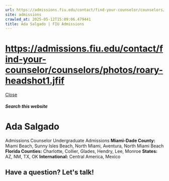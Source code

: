 ```yaml
---
url: https://admissions.fiu.edu/contact/find-your-counselor/counselors/photos/roary-headshot1.jfif
site: admissions
crawled_at: 2025-05-12T15:09:06.479441
title: Ada Salgado | FIU Admissions
---
```


# https://admissions.fiu.edu/contact/find-your-counselor/counselors/photos/roary-headshot1.jfif

[ Close ](https://admissions.fiu.edu/contact/find-your-counselor/counselors/ada-salgado.html)
##### Search this website
# Ada Salgado
Admissions Counselor
Undergraduate Admissions
**Miami-Dade County:** Miami Beach, Sunny Isles Beach, North Miami, Aventura, North Miami Beach
**Florida Counties:** Charlotte, Collier, Glades, Hendry, Lee, Monroe
**States:** AZ, NM, TX, OK
**International:** Central America, Mexico
## Have a question? Let's talk!

